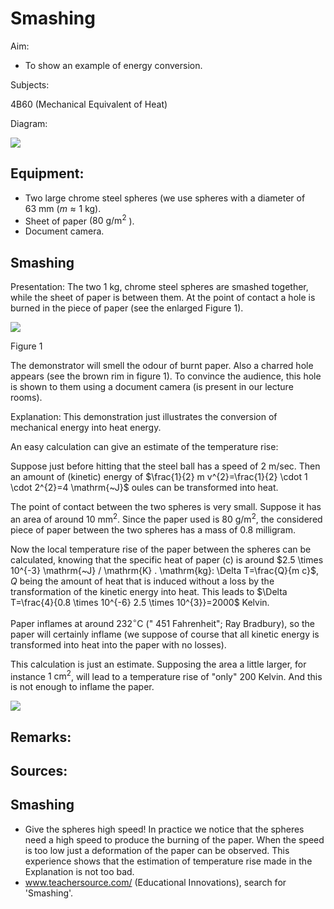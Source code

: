 # Smashing 

Aim:

- To show an example of energy conversion.

Subjects:

4B60 (Mechanical Equivalent of Heat)

Diagram:

![](https://cdn.mathpix.com/cropped/2024_06_24_b81836cb57a72bbf9c6ag-1.jpg?height=699&width=1079&top_left_y=530&top_left_x=594)

## Equipment:

- Two large chrome steel spheres (we use spheres with a diameter of $63 \mathrm{~mm}$ $(m \approx 1 \mathrm{~kg})$.
- Sheet of paper $\left(80 \mathrm{~g} / \mathrm{m}^{2}\right.$ ).
- Document camera.


## Smashing

Presentation: The two $1 \mathrm{~kg}$, chrome steel spheres are smashed together, while the sheet of paper is between them. At the point of contact a hole is burned in the piece of paper (see the enlarged Figure 1).

![](https://cdn.mathpix.com/cropped/2024_06_24_b81836cb57a72bbf9c6ag-2.jpg?height=740&width=985&top_left_y=515&top_left_x=661)

Figure 1

The demonstrator will smell the odour of burnt paper. Also a charred hole appears (see the brown rim in figure 1). To convince the audience, this hole is shown to them using a document camera (is present in our lecture rooms).

Explanation: This demonstration just illustrates the conversion of mechanical energy into heat energy.

An easy calculation can give an estimate of the temperature rise:

Suppose just before hitting that the steel ball has a speed of $2 \mathrm{~m} / \mathrm{sec}$. Then an amount of (kinetic) energy of $\frac{1}{2} m v^{2}=\frac{1}{2} \cdot 1 \cdot 2^{2}=4 \mathrm{~J}$ oules can be transformed into heat.

The point of contact between the two spheres is very small. Suppose it has an area of around $10 \mathrm{~mm}^{2}$. Since the paper used is $80 \mathrm{~g} / \mathrm{m}^{2}$, the considered piece of paper between the two spheres has a mass of 0.8 milligram.

Now the local temperature rise of the paper between the spheres can be calculated, knowing that the specific heat of paper (c) is around $2.5 \times 10^{-3} \mathrm{~J} / \mathrm{K} . \mathrm{kg}: \Delta T=\frac{Q}{m c}$, $Q$ being the amount of heat that is induced without a loss by the transformation of the kinetic energy into heat. This leads to $\Delta T=\frac{4}{0.8 \times 10^{-6} 2.5 \times 10^{3}}=2000$ Kelvin.

Paper inflames at around $232^{\circ} \mathrm{C}$ (" 451 Fahrenheit"; Ray Bradbury), so the paper will certainly inflame (we suppose of course that all kinetic energy is transformed into heat into the paper with no losses).

This calculation is just an estimate. Supposing the area a little larger, for instance $1 \mathrm{~cm}^{2}$, will lead to a temperature rise of "only" 200 Kelvin. And this is not enough to inflame the paper.

![](https://cdn.mathpix.com/cropped/2024_06_24_b81836cb57a72bbf9c6ag-2.jpg?height=248&width=568&top_left_y=2509&top_left_x=1441)

## Remarks:

## Sources:

## Smashing

- Give the spheres high speed! In practice we notice that the spheres need a high speed to produce the burning of the paper. When the speed is too low just a deformation of the paper can be observed. This experience shows that the estimation of temperature rise made in the Explanation is not too bad.
- www.teachersource.com/ (Educational Innovations), search for 'Smashing'.

